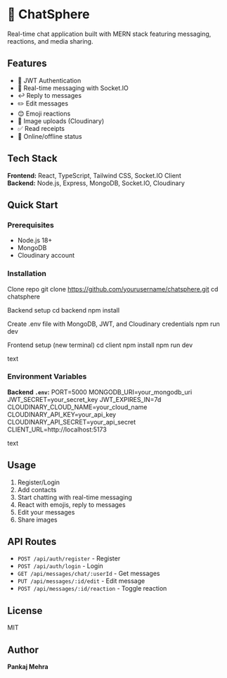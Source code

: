 # 💬 ChatSphere

Real-time chat application built with MERN stack featuring messaging, reactions, and media sharing.

## Features

- 🔐 JWT Authentication
- 💬 Real-time messaging with Socket.IO
- ↩️ Reply to messages
- ✏️ Edit messages
- 😊 Emoji reactions
- 📎 Image uploads (Cloudinary)
- ✅ Read receipts
- 👤 Online/offline status

## Tech Stack

**Frontend:** React, TypeScript, Tailwind CSS, Socket.IO Client  
**Backend:** Node.js, Express, MongoDB, Socket.IO, Cloudinary

## Quick Start

### Prerequisites
- Node.js 18+
- MongoDB
- Cloudinary account

### Installation

Clone repo
git clone https://github.com/yourusername/chatsphere.git
cd chatsphere

Backend setup
cd backend
npm install

Create .env file with MongoDB, JWT, and Cloudinary credentials
npm run dev

Frontend setup (new terminal)
cd client
npm install
npm run dev

text

### Environment Variables

**Backend `.env`:**
PORT=5000
MONGODB_URI=your_mongodb_uri
JWT_SECRET=your_secret_key
JWT_EXPIRES_IN=7d
CLOUDINARY_CLOUD_NAME=your_cloud_name
CLOUDINARY_API_KEY=your_api_key
CLOUDINARY_API_SECRET=your_api_secret
CLIENT_URL=http://localhost:5173

text

## Usage

1. Register/Login
2. Add contacts
3. Start chatting with real-time messaging
4. React with emojis, reply to messages
5. Edit your messages
6. Share images

## API Routes

- `POST /api/auth/register` - Register
- `POST /api/auth/login` - Login
- `GET /api/messages/chat/:userId` - Get messages
- `PUT /api/messages/:id/edit` - Edit message
- `POST /api/messages/:id/reaction` - Toggle reaction

## License

MIT

## Author

**Pankaj Mehra**  